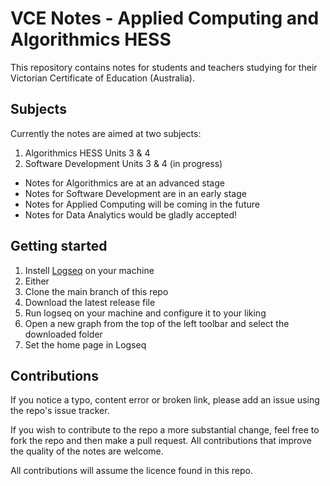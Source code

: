# VCE Notes - Applied Computing and Algorithmics HESS

This repository contains notes for students and teachers studying for their Victorian Certificate of Education (Australia).

## Subjects

Currently the notes are aimed at two subjects:
1. Algorithmics HESS Units 3 & 4
2. Software Development Units 3 & 4 (in progress)

- Notes for Algorithmics are at an advanced stage
- Notes for Software Development are in an early stage
- Notes for Applied Computing will be coming in the future
- Notes for Data Analytics would be gladly accepted!

## Getting started

1. Instell [Logseq](https://logseq.com/downloads) on your machine
2. Either
  1. Clone the main branch of this repo
  2. Download the latest release file
3. Run logseq on your machine and configure it to your liking
4. Open a new graph from the top of the left toolbar and select the downloaded folder
5. Set the home page in Logseq

## Contributions

If you notice a typo, content error or broken link, please add an issue using the repo's issue tracker.

If you wish to contribute to the repo a more substantial change, feel free to fork the repo and then make a pull request. All contributions that improve the quality of the notes are welcome.

All contributions will assume the licence found in this repo.



   

